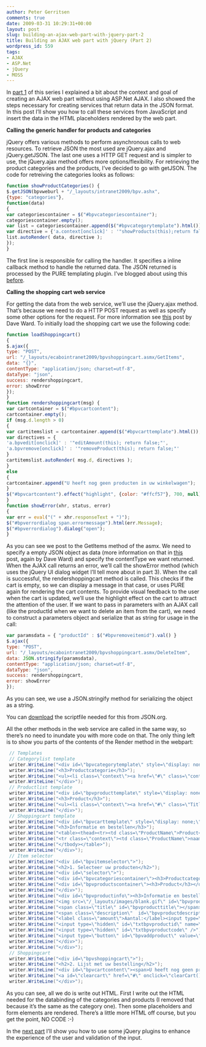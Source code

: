 ```yaml
---
author: Peter Gerritsen
comments: true
date: 2009-03-31 10:29:31+00:00
layout: post
slug: building-an-ajax-web-part-with-jquery-part-2
title: Building an AJAX web part with jQuery (Part 2)
wordpress_id: 559
tags:
- AJAX
- ASP.Net
- jQuery
- MOSS
---
```


In [part 1](http://blog.petergerritsen.nl/2009/03/30/building-an-ajax-web-part-with-jquery-part-1/) of this series I explained a bit about the context and goal of creating an AJAX web part without using ASP.Net AJAX. I also showed the steps necessary for creating services that return data in the JSON format. In this post I’ll show you how to call these services from JavaScript and insert the data in the HTML placeholders rendered by the web part.

**Calling the generic handler for products and categories**

jQuery offers various methods to perform asynchronous calls to web resources. To retrieve JSON the most used are jQuery.ajax and jQuery.getJSON. The last one uses a HTTP GET request and is simpler to use, the jQuery.ajax method offers more options/flexibility. For retrieving the product categories and the products, I’ve decided to go with getJSON.
The code for retreiving the categories looks as follows:

```javascript
function showProductCategories() {
$.getJSON(bpvweburl + "/_layouts/intranet2009/bpv.ashx",
{type: "categories"},
function(data)
{
var categoriescontainer = $("#bpvcategoriescontainer");
categoriescontainer.empty();
var list = categoriescontainer.append($("#bpvcategorytemplate").html());
var directive = {'a.context[onclick]' : '"showProducts(this);return false;"'};
list.autoRender( data, directive );
});
}
```

The first line is responsible for calling the handler. It specifies a inline callback method to handle the returned data. The JSON returned is processed by the PURE templating plugin. I’ve blogged about using this [before](http://blog.petergerritsen.nl/2009/03/13/using-a-template-plugin-for-jquery-to-parse-json-data/).

**Calling the shopping cart web service**

For getting the data from the web service, we’ll use the jQuery.ajax method. That’s because we need to do a HTTP POST request as well as specify some other options for the request. For more information see [this](http://encosia.com/2008/03/27/using-jquery-to-consume-aspnet-json-web-services/) post by Dave Ward. To initially load the shopping cart we use the following code:

```javascript
function loadShoppingcart()
{
$.ajax({
type: "POST",
url: "/_layouts/ecabointranet2009/bpvshoppingcart.asmx/GetItems",
data: "{}",
contentType: "application/json; charset=utf-8",
dataType: "json",
success: rendershoppingcart,
error: showError
});
}
function rendershoppingcart(msg) {
var cartcontainer = $("#bpvcartcontent");
cartcontainer.empty();
if (msg.d.length > 0)
{
var cartitemslist = cartcontainer.append($("#bpvcarttemplate").html());
var directives = {
'a.bpvedit[onclick]' : '"editAmount(this); return false;"',
'a.bpvremove[onclick]' : '"removeProduct(this); return false;"'
}
cartitemslist.autoRender( msg.d, directives );
}
else
{
cartcontainer.append("U heeft nog geen producten in uw winkelwagen");
}
$("#bpvcartcontent").effect("highlight", {color: "#ffcf57"}, 700, null);
}
function showError(xhr, status, error)
{
var err = eval("(" + xhr.responseText + ")");
$("#bpverrordialog span.errormessage").html(err.Message);
$("#bpverrordialog").dialog("open");
}
```

As you can see we post to the GetItems method of the asmx. We need to specify a empty JSON object as data (more information on that in [this](http://encosia.com/2008/06/05/3-mistakes-to-avoid-when-using-jquery-with-aspnet-ajax/) post, again by Dave Ward) and specify the contentType we want returned. When the AJAX call returns an error, we’ll call the showError method (which uses the jQuery UI dialog widget I’ll tell more about in part 3). When the call is successful, the rendershoppingcart method is called. This checks if the cart is empty, so we can display a message in that case, or uses PURE again for rendering the cart contents. To provide visual feedback to the user when the cart is updated, we’ll use the highlight effect on the cart to attract the attention of the user.
If we want to pass in parameters with an AJAX call (like the productId when we want to delete an item from the cart), we need to construct a parameters object and serialize that as string for usage in the call:

```javascript
var paramsdata = { "productId" : $("#bpvremoveitemid").val() }
$.ajax({
type: "POST",
url: "/_layouts/ecabointranet2009/bpvshoppingcart.asmx/DeleteItem",
data: JSON.stringify(paramsdata),
contentType: "application/json; charset=utf-8",
dataType: "json",
success: rendershoppingcart,
error: showError
});
```

As you can see, we use a JSON.stringify method for serializing the object as a string.

You can [download](http://www.json.org/json2.js) the scriptfile needed for this from JSON.org.

All the other methods in the web service are called in the same way, so there’s no need to inundate you with more code on that. The only thing left is to show you parts of the contents of the Render method in the webpart:

```csharp
 // Templates
 // Categorylist template
 writer.WriteLine("<div id=\"bpvcategorytemplate\" style=\"display: none;\">");
 writer.WriteLine("<h3>Productcategorie</h3>");
 writer.WriteLine("<ul><li class=\"context\"><a href=\"#\" class=\"context context@category\">laden...</a></li></ul>");
 writer.WriteLine("</div>");
 // Productlist template
 writer.WriteLine("<div id=\"bpvproducttemplate\" style=\"display: none;\">");
 writer.WriteLine("<h3>Product</h3>");
 writer.WriteLine("<ul><li class=\"context\"><a href=\"#\" class=\"Title ID@productid Description@description Code@productcode AttachmentUrl@imageurl\">geen items</a></li></ul>");
 writer.WriteLine("</div>");
 // Shoppingcart template
 writer.WriteLine("<div id=\"bpvcarttemplate\" style=\"display: none;\">");
 writer.WriteLine("<h3>Informatie en bestellen</h3>");
 writer.WriteLine("<table><thead><tr><td class=\"ProductName\">Product</td><td>Aantal</td><td></td></tr></thead><tbody class=\"d\">");
 writer.WriteLine("<tr class=\"context\"><td class=\"ProductName\">naam</td><td class=\"Amount\">aantal</td><td><a href=\"#\" class=\"bpvedit ProductID@productid Amount@amount\"><img src=\"/_layouts/images/ecabo/2009/page-edit.gif\" /></a> <a href=\"#\" class=\"bpvremove ProductID@productid\"><img src=\"/_layouts/images/ecabo/2009/bin.gif\" /></a></td></tr>");
 writer.WriteLine("</tbody></table>");
 writer.WriteLine("</div>");
 // Item selector
 writer.WriteLine("<div id=\"bpvitemselector\">");
 writer.WriteLine("<h2>1. Selecteer uw producten</h2>");
 writer.WriteLine("<div id=\"selector\">");
 writer.WriteLine("<div id=\"bpvcategoriescontainer\"><h3>Productcategorie</h3></div>");
 writer.WriteLine("<div id=\"bpvproductscontainer\"><h3>Product</h3></div>");
 writer.WriteLine("</div>");
 writer.WriteLine("<div id=\"bpvproductinfo\"><h3>Informatie en bestellen</h3>");
 writer.WriteLine("<img src=\"/_layouts/images/blank.gif\" id=\"bpvproductimage\"/>");
 writer.WriteLine("<span class=\"title\" id=\"bpvproducttitle\"></span>");
 writer.WriteLine("<span class=\"description\"  id=\"bpvproductdescription\" /></span>");
 writer.WriteLine("<label class=\"amount\">Aantal:</label><input type=\"text\" id=\"txtbpvproductamount\" name=\"bpvproductamount\"/>");
 writer.WriteLine("<input type=\"hidden\" id=\"txtbpvproductid\" name=\"bpvproductid\"/>");
 writer.WriteLine("<input type=\"hidden\" id=\"txtbpvproductcode\" />");
 writer.WriteLine("<input type=\"button\" id=\"bpvaddproduct\" value=\"Voeg toe\"/>");
 writer.WriteLine("</div>");
 writer.WriteLine("</div>");
 // Shoppingcart
 writer.WriteLine("<div id=\"bpvshoppingcart\">");
 writer.WriteLine("<h2>2. Lijst met uw bestelling</h2>");
 writer.WriteLine("<div id=\"bpvcartcontent\"><span>U heeft nog geen producten in uw winkelwagen</span></div>");
 writer.WriteLine("<a id=\"clearcart\" href=\"#\" onclick=\"clearCart(); return false;\">Alles verwijderen</a>");
 writer.WriteLine("</div>");
```

As you can see, all we do is write out HTML. First I write out the HTML needed for the databinding of the categories and products (I removed that because it’s the same as the category one). Then some placeholders and form elements are rendered. There’s a little more HTML off course, but you get the point, NO CODE :-)

In the [next part](http://blog.petergerritsen.nl/2009/03/31/building-an-ajax-web-part-with-jquery-part-3/) I’ll show you how to use some jQuery plugins to enhance the experience of the user and validation of the input.
